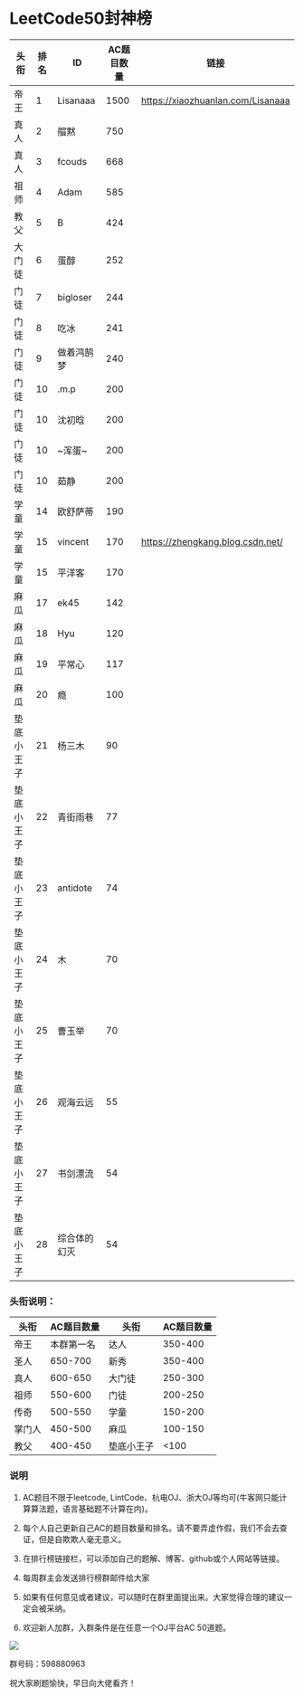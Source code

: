 # LeetCode50封神榜

|头衔|排名|ID|AC题目数量|链接|
|---|---|---|---|---|
|帝王|1|Lisanaaa|1500|https://xiaozhuanlan.com/Lisanaaa|
|真人|2|艒黙| 750|       |
|真人|3|fcouds|668||
|祖师|4|Adam|585||
|教父|5|B|424||
|大门徒|6|蛋醇|252|
|门徒|7|bigloser|244|
|门徒|8|吃冰|241|
|门徒|9|做着鸿鹄梦|240|
|门徒|10|.m.p|200||
|门徒|10|沈初晗|200||
|门徒|10|~浑蛋~|200|
|门徒|10|茹静|200||
|学童|14|欧舒萨蒂|190||
|学童|15|vincent|170|https://zhengkang.blog.csdn.net/|
|学童|15|平洋客|170|
|麻瓜|17|ek45|142||
|麻瓜|18|Hyu|120||
|麻瓜|19|平常心|117|
|麻瓜|20|瘾|100||
|垫底小王子|21|杨三木|90||
|垫底小王子|22|青街雨巷|77|
|垫底小王子|23|antidote|74|
|垫底小王子|24|木|70|
|垫底小王子|25|曹玉举|70|
|垫底小王子|26|观海云远|55|
|垫底小王子|27|书剑漂流|54|
|垫底小王子|28|综合体的幻灭|54|

### 头衔说明：

|头衔|AC题目数量|头衔|AC题目数量|
|---|---|---|---|
|帝王|本群第一名|达人|350-400|
|圣人|650-700|新秀|350-400|
|真人|600-650|大门徒|250-300|
|祖师|550-600|门徒|200-250|
|传奇|500-550|学童|150-200|
|掌门人|450-500|麻瓜|100-150|
|教父|400-450|垫底小王子|<100|


### 说明

1. AC题目不限于leetcode, LintCode、杭电OJ、浙大OJ等均可(牛客网只能计算算法题，语言基础题不计算在内)。
   
2. 每个人自己更新自己AC的题目数量和排名。请不要弄虚作假，我们不会去查证，但是自欺欺人毫无意义。

3. 在排行榜链接栏，可以添加自己的题解、博客、github或个人网站等链接。

4. 每周群主会发送排行榜群邮件给大家

5. 如果有任何意见或者建议，可以随时在群里面提出来。大家觉得合理的建议一定会被采纳。

6. 欢迎新人加群，入群条件是在任意一个OJ平台AC 50道题。


![](https://github.com/zkangHUST/LeetCodeRanking/blob/master/Src/QQ.jpg?raw=true)

群号码：598880963

祝大家刷题愉快，早日向大佬看齐！